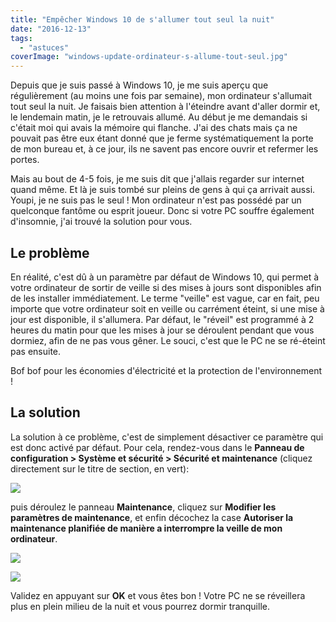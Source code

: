 ```yaml
---
title: "Empêcher Windows 10 de s'allumer tout seul la nuit"
date: "2016-12-13"
tags:
  - "astuces"
coverImage: "windows-update-ordinateur-s-allume-tout-seul.jpg"
---
```


Depuis que je suis passé à Windows 10, je me suis aperçu que régulièrement (au moins une fois par semaine), mon ordinateur s'allumait tout seul la nuit. Je faisais bien attention à l'éteindre avant d'aller dormir et, le lendemain matin, je le retrouvais allumé. Au début je me demandais si c'était moi qui avais la mémoire qui flanche. J'ai des chats mais ça ne pouvait pas être eux étant donné que je ferme systématiquement la porte de mon bureau et, à ce jour, ils ne savent pas encore ouvrir et refermer les portes.

Mais au bout de 4-5 fois, je me suis dit que j'allais regarder sur internet quand même. Et là je suis tombé sur pleins de gens à qui ça arrivait aussi. Youpi, je ne suis pas le seul ! Mon ordinateur n'est pas possédé par un quelconque fantôme ou esprit joueur. Donc si votre PC souffre également d'insomnie, j'ai trouvé la solution pour vous.<!--more-->

## Le problème

En réalité, c'est dû à un paramètre par défaut de Windows 10, qui permet à votre ordinateur de sortir de veille si des mises à jours sont disponibles afin de les installer immédiatement. Le terme "veille" est vague, car en fait, peu importe que votre ordinateur soit en veille ou carrément éteint, si une mise à jour est disponible, il s'allumera. Par défaut, le "réveil" est programmé à 2 heures du matin pour que les mises à jour se déroulent pendant que vous dormiez, afin de ne pas vous gêner. Le souci, c'est que le PC ne se ré-éteint pas ensuite.

Bof bof pour les économies d'électricité et la protection de l'environnement !

## La solution

La solution à ce problème, c'est de simplement désactiver ce paramètre qui est donc activé par défaut. Pour cela, rendez-vous dans le **Panneau de configuration > Système et sécurité > Sécurité et maintenance** (cliquez directement sur le titre de section, en vert):

![](images/systeme-securite-maintenance.png)

puis déroulez le panneau **Maintenance**, cliquez sur **Modifier les paramètres de maintenance**, et enfin décochez la case **Autoriser la maintenance planifiée de manière a interrompre la veille de mon ordinateur**.

![](images/parametres-maintenance-automatique.png)

![](images/desactiver-maintenance-automatique.png)

Validez en appuyant sur **OK** et vous êtes bon ! Votre PC ne se réveillera plus en plein milieu de la nuit et vous pourrez dormir tranquille.
